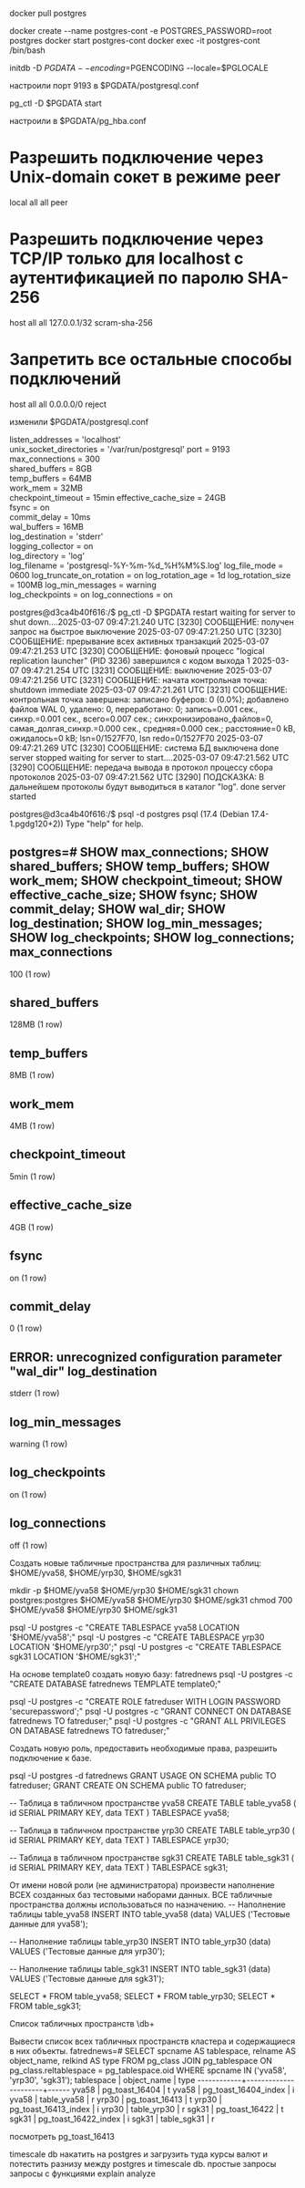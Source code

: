 docker pull postgres

docker create --name postgres-cont -e POSTGRES_PASSWORD=root postgres
docker start postgres-cont
docker exec -it postgres-cont /bin/bash

initdb -D $PGDATA --encoding=$PGENCODING --locale=$PGLOCALE

настроили порт 9193 в 
$PGDATA/postgresql.conf

pg_ctl -D $PGDATA start

настроили в $PGDATA/pg_hba.conf
# Разрешить подключение через Unix-domain сокет в режиме peer
local   all             all                                     peer

# Разрешить подключение через TCP/IP только для localhost с аутентификацией по паролю SHA-256
host    all             all             127.0.0.1/32            scram-sha-256

# Запретить все остальные способы подключений
host    all             all             0.0.0.0/0               reject

изменили 
$PGDATA/postgresql.conf

listen_addresses = 'localhost'  
unix_socket_directories = '/var/run/postgresql' 
port = 9193
max_connections = 300  
shared_buffers = 8GB  
temp_buffers = 64MB  
work_mem = 32MB  
checkpoint_timeout = 15min 
effective_cache_size = 24GB  
fsync = on  
commit_delay = 10ms  
wal_buffers = 16MB  
log_destination = 'stderr'  
logging_collector = on  
log_directory = 'log'  
log_filename = 'postgresql-%Y-%m-%d_%H%M%S.log' 
log_file_mode = 0600 
log_truncate_on_rotation = on 
log_rotation_age = 1d 
log_rotation_size = 100MB 
log_min_messages = warning  
log_checkpoints = on 
log_connections = on 


postgres@d3ca4b40f616:/$ pg_ctl -D $PGDATA restart
waiting for server to shut down....2025-03-07 09:47:21.240 UTC [3230] СООБЩЕНИЕ:  получен запрос на быстрое выключение
2025-03-07 09:47:21.250 UTC [3230] СООБЩЕНИЕ:  прерывание всех активных транзакций
2025-03-07 09:47:21.253 UTC [3230] СООБЩЕНИЕ:  фоновый процесс "logical replication launcher" (PID 3236) завершился с кодом выхода 1
2025-03-07 09:47:21.254 UTC [3231] СООБЩЕНИЕ:  выключение
2025-03-07 09:47:21.256 UTC [3231] СООБЩЕНИЕ:  начата контрольная точка: shutdown immediate
2025-03-07 09:47:21.261 UTC [3231] СООБЩЕНИЕ:  контрольная точка завершена: записано буферов: 0 (0.0%); добавлено файлов WAL 0, удалено: 0, переработано: 0; запись=0.001 сек., синхр.=0.001 сек., всего=0.007 сек.; синхронизировано_файлов=0, самая_долгая_синхр.=0.000 сек., средняя=0.000 сек.; расстояние=0 kB, ожидалось=0 kB; lsn=0/1527F70, lsn redo=0/1527F70
2025-03-07 09:47:21.269 UTC [3230] СООБЩЕНИЕ:  система БД выключена
 done
server stopped
waiting for server to start....2025-03-07 09:47:21.562 UTC [3290] СООБЩЕНИЕ:  передача вывода в протокол процессу сбора протоколов
2025-03-07 09:47:21.562 UTC [3290] ПОДСКАЗКА:  В дальнейшем протоколы будут выводиться в каталог "log".
 done
server started


postgres@d3ca4b40f616:/$ psql -d postgres
psql (17.4 (Debian 17.4-1.pgdg120+2))
Type "help" for help.

postgres=# SHOW max_connections;
SHOW shared_buffers;
SHOW temp_buffers;
SHOW work_mem;
SHOW checkpoint_timeout;
SHOW effective_cache_size;
SHOW fsync;
SHOW commit_delay;
SHOW wal_dir;
SHOW log_destination;
SHOW log_min_messages;
SHOW log_checkpoints;
SHOW log_connections;
 max_connections 
-----------------
 100
(1 row)

 shared_buffers 
----------------
 128MB
(1 row)

 temp_buffers 
--------------
 8MB
(1 row)

 work_mem 
----------
 4MB
(1 row)

 checkpoint_timeout 
--------------------
 5min
(1 row)

 effective_cache_size 
----------------------
 4GB
(1 row)

 fsync 
-------
 on
(1 row)

 commit_delay 
--------------
 0
(1 row)

ERROR:  unrecognized configuration parameter "wal_dir"
 log_destination 
-----------------
 stderr
(1 row)

 log_min_messages 
------------------
 warning
(1 row)

 log_checkpoints 
-----------------
 on
(1 row)

 log_connections 
-----------------
 off
(1 row)

Создать новые табличные пространства для различных таблиц: $HOME/yva58, $HOME/yrp30, $HOME/sgk31

mkdir -p $HOME/yva58 $HOME/yrp30 $HOME/sgk31
chown postgres:postgres $HOME/yva58 $HOME/yrp30 $HOME/sgk31
chmod 700 $HOME/yva58 $HOME/yrp30 $HOME/sgk31

psql -U postgres -c "CREATE TABLESPACE yva58 LOCATION '$HOME/yva58';"
psql -U postgres -c "CREATE TABLESPACE yrp30 LOCATION '$HOME/yrp30';"
psql -U postgres -c "CREATE TABLESPACE sgk31 LOCATION '$HOME/sgk31';"

На основе template0 создать новую базу: fatrednews
psql -U postgres -c "CREATE DATABASE fatrednews TEMPLATE template0;"

psql -U postgres -c "CREATE ROLE fatreduser WITH LOGIN PASSWORD 'securepassword';"
psql -U postgres -c "GRANT CONNECT ON DATABASE fatrednews TO fatreduser;"
psql -U postgres -c "GRANT ALL PRIVILEGES ON DATABASE fatrednews TO fatreduser;"

Создать новую роль, предоставить необходимые права, разрешить подключение к базе.

psql -U postgres -d fatrednews
GRANT USAGE ON SCHEMA public TO fatreduser;
GRANT CREATE ON SCHEMA public TO fatreduser;

-- Таблица в табличном пространстве yva58
CREATE TABLE table_yva58 (
    id SERIAL PRIMARY KEY,
    data TEXT
) TABLESPACE yva58;

-- Таблица в табличном пространстве yrp30
CREATE TABLE table_yrp30 (
    id SERIAL PRIMARY KEY,
    data TEXT
) TABLESPACE yrp30;

-- Таблица в табличном пространстве sgk31
CREATE TABLE table_sgk31 (
    id SERIAL PRIMARY KEY,
    data TEXT
) TABLESPACE sgk31;

От имени новой роли (не администратора) произвести наполнение ВСЕХ созданных баз тестовыми наборами данных. ВСЕ табличные пространства должны использоваться по назначению.
-- Наполнение таблицы table_yva58
INSERT INTO table_yva58 (data) VALUES ('Тестовые данные для yva58');

-- Наполнение таблицы table_yrp30
INSERT INTO table_yrp30 (data) VALUES ('Тестовые данные для yrp30');

-- Наполнение таблицы table_sgk31
INSERT INTO table_sgk31 (data) VALUES ('Тестовые данные для sgk31');

SELECT * FROM table_yva58;
SELECT * FROM table_yrp30;
SELECT * FROM table_sgk31;

Список табличных пространств
\db+ 

Вывести список всех табличных пространств кластера и содержащиеся в них объекты.
fatrednews=# SELECT spcname AS tablespace, relname AS object_name, relkind AS type
FROM pg_class
JOIN pg_tablespace ON pg_class.reltablespace = pg_tablespace.oid
WHERE spcname IN ('yva58', 'yrp30', 'sgk31');
 tablespace |     object_name      | type 
------------+----------------------+------
 yva58      | pg_toast_16404       | t
 yva58      | pg_toast_16404_index | i
 yva58      | table_yva58          | r
 yrp30      | pg_toast_16413       | t
 yrp30      | pg_toast_16413_index | i
 yrp30      | table_yrp30          | r
 sgk31      | pg_toast_16422       | t
 sgk31      | pg_toast_16422_index | i
 sgk31      | table_sgk31          | r

посмотреть pg_toast_16413


 timescale db накатить на postgres и загрузить туда курсы валют и потестить разнизу между postgres и timescale db.
 простые запросы
 запросы с функциями
 explain analyze